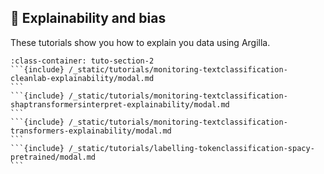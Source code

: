 ## 🔎 Explainability and bias

These tutorials show you how to explain you data using Argilla.

````{grid} 1 1 2 2
:class-container: tuto-section-2
```{include} /_static/tutorials/monitoring-textclassification-cleanlab-explainability/modal.md
```
```{include} /_static/tutorials/monitoring-textclassification-shaptransformersinterpret-explainability/modal.md
```
```{include} /_static/tutorials/monitoring-textclassification-transformers-explainability/modal.md
```
```{include} /_static/tutorials/labelling-tokenclassification-spacy-pretrained/modal.md
```
````